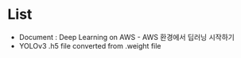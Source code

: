 # List
  - Document : Deep Learning on AWS - AWS 환경에서 딥러닝 시작하기
  - YOLOv3 .h5 file converted from .weight file

  
